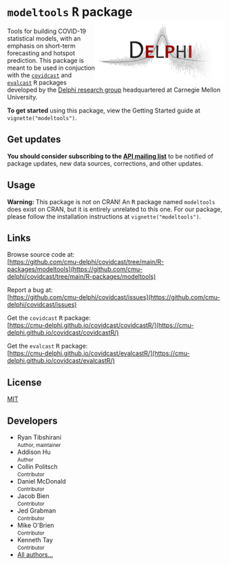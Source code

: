 # `modeltools` <tt>R</tt> package <img src="man/figures/logo.png" align="right" />

Tools for building COVID-19 statistical models, with an emphasis on
short-term forecasting and hotspot prediction. This package is meant to be 
used in conjuction with the 
[`covidcast`](https://github.com/cmu-delphi/covidcast) and 
[`evalcast`](https://github.com/cmu-delphi/covidcast/tree/main/R-packages/evalcast) 
<tt>R</tt> packages developed by the 
[Delphi research group](https://delphi.cmu.edu/) 
headquartered at Carnegie Mellon University.

**To get started** using this package, view the Getting Started guide at
`vignette("modeltools")`.


## Get updates

**You should consider subscribing to the 
[API mailing list](https://lists.andrew.cmu.edu/mailman/listinfo/delphi-covidcast-api)**
to be notified of package updates, new data sources, corrections, and other updates.

## Usage

**Warning:** This package is not on CRAN! An <tt>R</tt> package named 
`modeltools` does exist on CRAN, but it is entirely unrelated to this one. 
For our package, please follow the installation instructions at 
`vignette("modeltools")`.


## Links

Browse source code at: <br/>
[https://github.com/cmu-delphi/covidcast/tree/main/R-packages/modeltools](https://github.com/cmu-delphi/covidcast/tree/main/R-packages/modeltools)

Report a bug at: <br/>
[https://github.com/cmu-delphi/covidcast/issues](https://github.com/cmu-delphi/covidcast/issues)

Get the `covidcast` <tt>R</tt> package: <br/>
[https://cmu-delphi.github.io/covidcast/covidcastR/](https://cmu-delphi.github.io/covidcast/covidcastR/)

Get the `evalcast` <tt>R</tt> package: <br/>
[https://cmu-delphi.github.io/covidcast/evalcastR/](https://cmu-delphi.github.io/covidcast/evalcastR/)

## License
[MIT](https://opensource.org/licenses/mit-license.php)

## Developers

<ul class="list-unstyled">
<li>Ryan Tibshirani <br><small class="roles"> Author, maintainer </small>
<a href="https://orcid.org/0000-0002-2158-8304" target="orcid.widget" aria-label="ORCID"><span class="fab fa-orcid orcid" aria-hidden="true"></span></a></li>
<li>Addison Hu <br><small class="roles"> Author </small>  </li>
<li>Collin Politsch <br><small class="roles"> Contributor </small>  </li>
<li>Daniel McDonald <br><small class="roles"> Contributor </small>  </li>
<li>Jacob Bien <br><small class="roles"> Contributor </small>  </li>
<li>Jed Grabman <br><small class="roles"> Contributor </small>  </li>
<li>Mike O'Brien <br><small class="roles"> Contributor </small>  </li>
<li>Kenneth Tay <br><small class="roles"> Contributor </small>  </li>
<li><a href="../../docs/modeltoolsR/authors.html">All authors...</a></li>
</ul>
